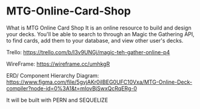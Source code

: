 # MTG-Online-Card-Shop

What is MTG Online Card Shop
It is an online resource to build and design your decks. You'll be able to search to through an Magic the Gathering API, to find cards, add them to your database, and view other user's decks.

Trello:
https://trello.com/b/I3v9UNGj/magic-teh-gather-online-p4

WireFrame:
https://wireframe.cc/umhkgR

ERD/ Component Hierarchy Diagram:
https://www.figma.com/file/5gvjAKr0iIBEG0UFC10Vxa/MTG-Online-Deck-compiler?node-id=0%3A1&t=mIovBjSwxQcRqERg-0

It will be built with PERN and SEQUELIZE
